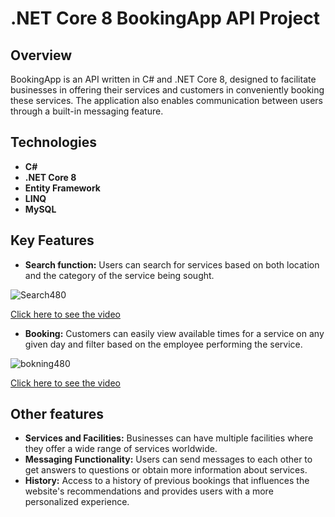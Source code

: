 # .NET Core 8 BookingApp API Project

## Overview
BookingApp is an API written in C# and .NET Core 8, designed to facilitate businesses in offering their services and customers in conveniently booking these services. The application also enables communication between users through a built-in messaging feature.

## Technologies
- **C#**
- **.NET Core 8**
- **Entity Framework**
- **LINQ**
- **MySQL**

## Key Features
- **Search function:** Users can search for services based on both location and the category of the service being sought.


![Search480](https://github.com/AdamSzablewski/BookingApp/assets/114603622/d81acbd6-e63f-454b-8434-6f8d0542c1a3)


[Click here to see the video](https://www.youtube.com/watch?v=DwFj8CUOouo)


- **Booking:** Customers can easily view available times for a service on any given day and filter based on the employee performing the service.

![bokning480](https://github.com/AdamSzablewski/BookingApp/assets/114603622/793f6945-0bb5-42ce-8c59-e2a815af3d01)


[Click here to see the video](https://www.youtube.com/watch?v=J6DY4IG1EOE)



## Other features

- **Services and Facilities:** Businesses can have multiple facilities where they offer a wide range of services worldwide.
- **Messaging Functionality:** Users can send messages to each other to get answers to questions or obtain more information about services.
- **History:** Access to a history of previous bookings that influences the website's recommendations and provides users with a more personalized experience.
